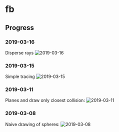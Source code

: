 fb
==

Progress
--------

### 2019-03-16
Disperse rays
![2019-03-16](https://rootmos-static.ams3.cdn.digitaloceanspaces.com/projects/fb/2019-03-16_102517_196581612.png)

### 2019-03-15
Simple tracing
![2019-03-15](https://rootmos-static.ams3.cdn.digitaloceanspaces.com/projects/fb/2019-03-15_084430_877689340.png)

### 2019-03-11
Planes and draw only closest collision:
![2019-03-11](https://rootmos-static.ams3.cdn.digitaloceanspaces.com/projects/fb/2019-03-11_082143_815286406.png)

### 2019-03-08
Naive drawing of spheres:
![2019-03-08](https://rootmos-static.ams3.cdn.digitaloceanspaces.com/projects/fb/2019-03-08_101647_472512861.png)
